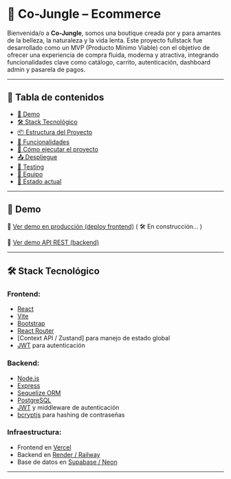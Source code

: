 # 🐒 Co-Jungle – Ecommerce


Bienvenida/o a **Co-Jungle**, somos una boutique creada por y para amantes de la belleza, la naturaleza y la vida lenta. Este proyecto fullstack fue desarrollado como un MVP (Producto Mínimo Viable) con el objetivo de ofrecer una experiencia de compra fluida, moderna y atractiva, integrando funcionalidades clave como catálogo, carrito, autenticación, dashboard admin y pasarela de pagos.

---

## 🌱 Tabla de contenidos

- [🚀 Demo](#-demo)
- [🛠️ Stack Tecnológico](#-stack-tecnológico)
- [📦 Estructura del Proyecto](#-estructura-del-proyecto)
- [🧠 Funcionalidades](#-funcionalidades)
- [📲 Cómo ejecutar el proyecto](#-cómo-ejecutar-el-proyecto)
- [📤 Despliegue](#-despliegue)
- [🧪 Testing](#-testing)
- [👥 Equipo](#-equipo)
- [📌 Estado actual](#-estado-actual)

---

## 🚀 Demo

🔗 [Ver demo en producción (deploy frontend)](https://co-jungle.vercel.app) ( 🛠️ En construcción... )

🔗 [Ver demo API REST (backend)]()

---

## 🛠️ Stack Tecnológico

### Frontend:
- [React](https://reactjs.org/)
- [Vite](https://vitejs.dev/)
- [Bootstrap](https://getbootstrap.com/)
- [React Router](https://reactrouter.com/)
- [Context API / Zustand] para manejo de estado global
- [JWT](https://jwt.io/) para autenticación

### Backend:
- [Node.js](https://nodejs.org/)
- [Express](https://expressjs.com/)
- [Sequelize ORM](https://sequelize.org/)
- [PostgreSQL](https://www.postgresql.org/)
- [JWT](https://jwt.io/) y middleware de autenticación
- [bcryptjs](https://www.npmjs.com/package/bcryptjs) para hashing de contraseñas

### Infraestructura:
- Frontend en [Vercel](https://vercel.com/)
- Backend en [Render / Railway](https://render.com/)
- Base de datos en [Supabase / Neon](https://neon.tech/)

---

